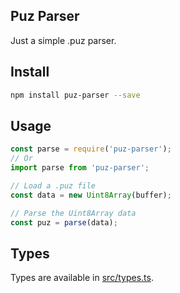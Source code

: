 ## Puz Parser

Just a simple .puz parser.

## Install

```sh
npm install puz-parser --save
```

## Usage

```js
const parse = require('puz-parser');
// Or
import parse from 'puz-parser';

// Load a .puz file
const data = new Uint8Array(buffer);

// Parse the Uint8Array data
const puz = parse(data);
```

## Types

Types are available in [src/types.ts](src/types.ts).
